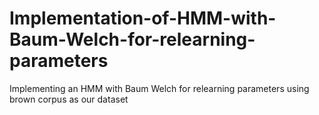 # Implementation-of-HMM-with-Baum-Welch-for-relearning-parameters
 Implementing an HMM with Baum Welch for relearning parameters using brown corpus as our dataset
